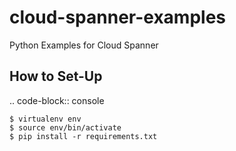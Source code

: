 # cloud-spanner-examples
Python Examples for Cloud Spanner


How to Set-Up
---------------

.. code-block:: console

    $ virtualenv env
    $ source env/bin/activate
    $ pip install -r requirements.txt

